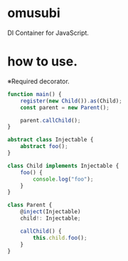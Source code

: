 # omusubi

DI Container for JavaScript.

# how to use.

※Required decorator.

```ts
function main() {
    register(new Child()).as(Child);
    const parent = new Parent();

    parent.callChild(); 
}

abstract class Injectable {
    abstract foo();
}

class Child implements Injectable {
    foo() {
        console.log("foo");
    }
}

class Parent {
    @inject(Injectable)
    child!: Injectable;

    callChild() {
        this.child.foo();
    }
}
```
